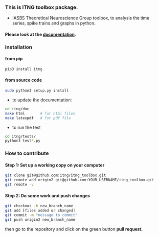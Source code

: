 ### This is ITNG toolbox package.
-  IASBS Theoretical Neuroscience Group toolbox, to analysis the time series, spike trains and graphs in python.

#### Please look at the [documentation](https://github.com/itng/itng_toolbox/blob/master/itng/doc/build/latex/itngtoolbox.pdf).

### installation

#### from pip
```sh
pip3 install itng
```

#### from source code
```sh
sudo python3 setup.py install
```

-  to update the documentation:

```sh
cd itng/doc 
make html       # for html files
make latexpdf   # for pdf file
```
-  to run the test
```sh
cd itng/tests/
python3 test*.py
```

### How to contribute
#### Step 1: Set up a working copy on your computer

```sh
git clone git@github.com:itng/itng_toolbox.git
git remote add origin2 git@github.com:YOUR_USERNAME/itng_toolbox.git
git remote -v
```
#### Step 2: Do some work and push changes

```sh
git checkout -b new_branch_name
git add [files added or changed]
git commit -m "message to commit"
git push origin2 new_branch_name
```
then go to the repository and click on the green button **pull request**.



